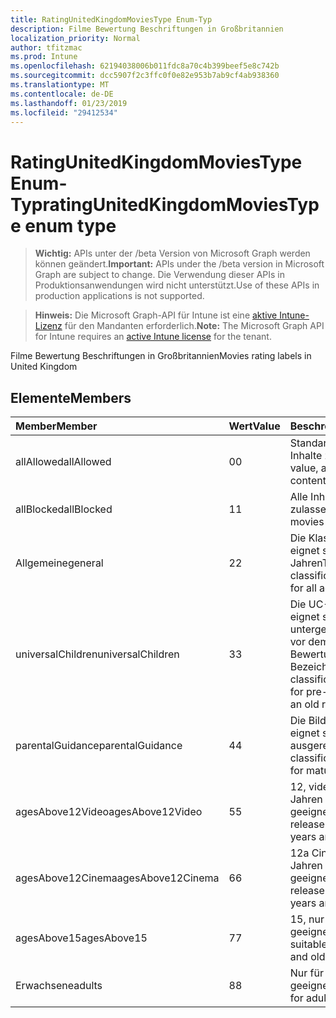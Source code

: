 ```yaml
---
title: RatingUnitedKingdomMoviesType Enum-Typ
description: Filme Bewertung Beschriftungen in Großbritannien
localization_priority: Normal
author: tfitzmac
ms.prod: Intune
ms.openlocfilehash: 62194038006b011fdc8a70c4b399beef5e8c742b
ms.sourcegitcommit: dcc5907f2c3ffc0f0e82e953b7ab9cf4ab938360
ms.translationtype: MT
ms.contentlocale: de-DE
ms.lasthandoff: 01/23/2019
ms.locfileid: "29412534"
---
```

# <a name="ratingunitedkingdommoviestype-enum-type"></a><span data-ttu-id="e42a5-103">RatingUnitedKingdomMoviesType Enum-Typ</span><span class="sxs-lookup"><span data-stu-id="e42a5-103">ratingUnitedKingdomMoviesType enum type</span></span>

> <span data-ttu-id="e42a5-104">**Wichtig:** APIs unter der /beta Version von Microsoft Graph werden können geändert.</span><span class="sxs-lookup"><span data-stu-id="e42a5-104">**Important:** APIs under the /beta version in Microsoft Graph are subject to change.</span></span> <span data-ttu-id="e42a5-105">Die Verwendung dieser APIs in Produktionsanwendungen wird nicht unterstützt.</span><span class="sxs-lookup"><span data-stu-id="e42a5-105">Use of these APIs in production applications is not supported.</span></span>

> <span data-ttu-id="e42a5-106">**Hinweis:** Die Microsoft Graph-API für Intune ist eine [aktive Intune-Lizenz](https://go.microsoft.com/fwlink/?linkid=839381) für den Mandanten erforderlich.</span><span class="sxs-lookup"><span data-stu-id="e42a5-106">**Note:** The Microsoft Graph API for Intune requires an [active Intune license](https://go.microsoft.com/fwlink/?linkid=839381) for the tenant.</span></span>

<span data-ttu-id="e42a5-107">Filme Bewertung Beschriftungen in Großbritannien</span><span class="sxs-lookup"><span data-stu-id="e42a5-107">Movies rating labels in United Kingdom</span></span>

## <a name="members"></a><span data-ttu-id="e42a5-108">Elemente</span><span class="sxs-lookup"><span data-stu-id="e42a5-108">Members</span></span>
|<span data-ttu-id="e42a5-109">Member</span><span class="sxs-lookup"><span data-stu-id="e42a5-109">Member</span></span>|<span data-ttu-id="e42a5-110">Wert</span><span class="sxs-lookup"><span data-stu-id="e42a5-110">Value</span></span>|<span data-ttu-id="e42a5-111">Beschreibung</span><span class="sxs-lookup"><span data-stu-id="e42a5-111">Description</span></span>|
|:---|:---|:---|
|<span data-ttu-id="e42a5-112">allAllowed</span><span class="sxs-lookup"><span data-stu-id="e42a5-112">allAllowed</span></span>|<span data-ttu-id="e42a5-113">0</span><span class="sxs-lookup"><span data-stu-id="e42a5-113">0</span></span>|<span data-ttu-id="e42a5-114">Standardwert, alle Filme Inhalte zulassen</span><span class="sxs-lookup"><span data-stu-id="e42a5-114">Default value, allow all movies content</span></span>|
|<span data-ttu-id="e42a5-115">allBlocked</span><span class="sxs-lookup"><span data-stu-id="e42a5-115">allBlocked</span></span>|<span data-ttu-id="e42a5-116">1</span><span class="sxs-lookup"><span data-stu-id="e42a5-116">1</span></span>|<span data-ttu-id="e42a5-117">Alle Inhalte Filme nicht zulassen</span><span class="sxs-lookup"><span data-stu-id="e42a5-117">Do not allow any movies content</span></span>|
|<span data-ttu-id="e42a5-118">Allgemeine</span><span class="sxs-lookup"><span data-stu-id="e42a5-118">general</span></span>|<span data-ttu-id="e42a5-119">2</span><span class="sxs-lookup"><span data-stu-id="e42a5-119">2</span></span>|<span data-ttu-id="e42a5-120">Die Klassifizierung U eignet sich für alle Jahren</span><span class="sxs-lookup"><span data-stu-id="e42a5-120">The U classification is suitable for all ages</span></span>|
|<span data-ttu-id="e42a5-121">universalChildren</span><span class="sxs-lookup"><span data-stu-id="e42a5-121">universalChildren</span></span>|<span data-ttu-id="e42a5-122">3</span><span class="sxs-lookup"><span data-stu-id="e42a5-122">3</span></span>|<span data-ttu-id="e42a5-123">Die UC-Klassifizierung eignet sich für untergeordnete Elemente vor dem Schule, ein alte Bewertung Bezeichnung</span><span class="sxs-lookup"><span data-stu-id="e42a5-123">The UC classification is suitable for pre-school children, an old rating label</span></span>|
|<span data-ttu-id="e42a5-124">parentalGuidance</span><span class="sxs-lookup"><span data-stu-id="e42a5-124">parentalGuidance</span></span>|<span data-ttu-id="e42a5-125">4</span><span class="sxs-lookup"><span data-stu-id="e42a5-125">4</span></span>|<span data-ttu-id="e42a5-126">Die Bild-Klassifizierung eignet sich für ausgereiften</span><span class="sxs-lookup"><span data-stu-id="e42a5-126">The PG classification is suitable for mature</span></span>|
|<span data-ttu-id="e42a5-127">agesAbove12Video</span><span class="sxs-lookup"><span data-stu-id="e42a5-127">agesAbove12Video</span></span>|<span data-ttu-id="e42a5-128">5</span><span class="sxs-lookup"><span data-stu-id="e42a5-128">5</span></span>|<span data-ttu-id="e42a5-129">12, video release 12 Jahren und über geeignete</span><span class="sxs-lookup"><span data-stu-id="e42a5-129">12, video release suitable for 12 years and over</span></span>|
|<span data-ttu-id="e42a5-130">agesAbove12Cinema</span><span class="sxs-lookup"><span data-stu-id="e42a5-130">agesAbove12Cinema</span></span>|<span data-ttu-id="e42a5-131">6</span><span class="sxs-lookup"><span data-stu-id="e42a5-131">6</span></span>|<span data-ttu-id="e42a5-132">12a Cinema Version 12 Jahren und über geeignete</span><span class="sxs-lookup"><span data-stu-id="e42a5-132">12A, cinema release suitable for 12 years and over</span></span>|
|<span data-ttu-id="e42a5-133">agesAbove15</span><span class="sxs-lookup"><span data-stu-id="e42a5-133">agesAbove15</span></span>|<span data-ttu-id="e42a5-134">7</span><span class="sxs-lookup"><span data-stu-id="e42a5-134">7</span></span>|<span data-ttu-id="e42a5-135">15, nur für 15 Jahren geeignet und ältere</span><span class="sxs-lookup"><span data-stu-id="e42a5-135">15, suitable only for 15 years and older</span></span>|
|<span data-ttu-id="e42a5-136">Erwachsene</span><span class="sxs-lookup"><span data-stu-id="e42a5-136">adults</span></span>|<span data-ttu-id="e42a5-137">8</span><span class="sxs-lookup"><span data-stu-id="e42a5-137">8</span></span>|<span data-ttu-id="e42a5-138">Nur für Erwachsene geeignet ist</span><span class="sxs-lookup"><span data-stu-id="e42a5-138">Suitable only for adults</span></span>|




